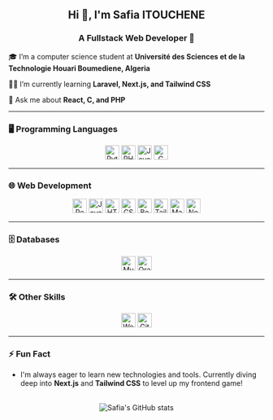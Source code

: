 ## <div align="center">Hi 👋, I'm Safia ITOUCHENE</div>  

### <div align="center">A Fullstack Web Developer 🚀</div>  

🎓 I’m a computer science student at <b>Université des Sciences et de la Technologie Houari Boumediene, Algeria</b>  

👩‍💻 I’m currently learning <b>Laravel, Next.js, and Tailwind CSS</b>  

💬 Ask me about <b>React, C, and PHP</b>  

---

### 🖥️ Programming Languages  
<div align="center">  
  <img src="https://img.shields.io/badge/-Python-3776AB?style=flat&logo=python&logoColor=white" alt="Python" height="28"/>
  <img src="https://img.shields.io/badge/-PHP-777BB4?style=flat&logo=php&logoColor=white" alt="PHP" height="28"/>
  <img src="https://img.shields.io/badge/-Java-007396?style=flat&logo=java&logoColor=white" alt="Java" height="28"/> 
  <img src="https://img.shields.io/badge/-C-00599C?style=flat&logo=c&logoColor=white" alt="C" height="28"/>
</div>  

---

### 🌐 Web Development  
<div align="center">  
  <img src="https://img.shields.io/badge/-React-61DAFB?style=flat&logo=react&logoColor=white" alt="React" height="28"/>
  <img src="https://img.shields.io/badge/-JavaScript-F7DF1E?style=flat&logo=javascript&logoColor=white" alt="JavaScript" height="28"/>
  <img src="https://img.shields.io/badge/-HTML5-E34F26?style=flat&logo=html5&logoColor=white" alt="HTML5" height="28"/>
  <img src="https://img.shields.io/badge/-CSS3-1572B6?style=flat&logo=css3&logoColor=white" alt="CSS3" height="28"/>
  <img src="https://img.shields.io/badge/-Bootstrap-563D7C?style=flat&logo=bootstrap&logoColor=white" alt="Bootstrap" height="28"/>
  <img src="https://img.shields.io/badge/-TailwindCSS-06B6D4?style=flat&logo=tailwindcss&logoColor=white" alt="Tailwind CSS" height="28"/>
  <img src="https://img.shields.io/badge/-Material--UI-0081CB?style=flat&logo=material-ui&logoColor=white" alt="Material UI" height="28"/>
  <img src="https://img.shields.io/badge/-Next.js-000000?style=flat&logo=next.js&logoColor=white" alt="Next.js" height="28"/>
</div>  

---

### 🗄️ Databases  
<div align="center">  
  <img src="https://img.shields.io/badge/-MySQL-4479A1?style=flat&logo=mysql&logoColor=white" alt="MySQL" height="28"/>
  <img src="https://img.shields.io/badge/-Oracle-F80000?style=flat&logo=oracle&logoColor=white" alt="Oracle" height="28"/>
</div>  

---

### 🛠️ Other Skills  
<div align="center">  
  <img src="https://img.shields.io/badge/-WordPress-21759B?style=flat&logo=wordpress&logoColor=white" alt="WordPress" height="28"/>
  <img src="https://img.shields.io/badge/-Git-F05032?style=flat&logo=git&logoColor=white" alt="Git" height="28"/>
</div>  

---

### ⚡ Fun Fact  
- I'm always eager to learn new technologies and tools. Currently diving deep into <b>Next.js</b> and <b>Tailwind CSS</b> to level up my frontend game!

<br/>  

<div align="center">
  <img src="https://github-readme-stats.vercel.app/api?username=yourusername&show_icons=true&theme=radical" alt="Safia's GitHub stats" />
</div>

<br/>
